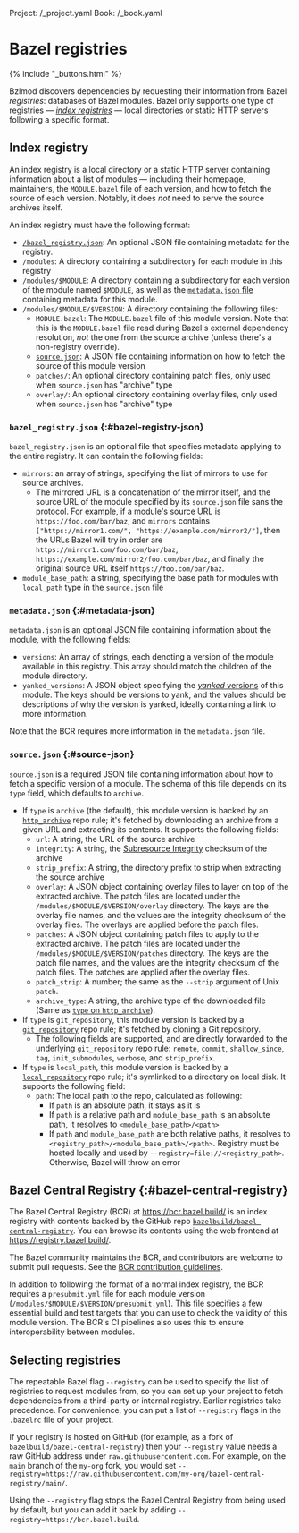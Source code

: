 Project: /_project.yaml
Book: /_book.yaml

# Bazel registries

{% include "_buttons.html" %}

Bzlmod discovers dependencies by requesting their information from Bazel
*registries*: databases of Bazel modules. Bazel only supports one type of
registries — [*index registries*](#index_registry) — local directories or static
HTTP servers following a specific format.

## Index registry

An index registry is a local directory or a static HTTP server containing
information about a list of modules — including their homepage, maintainers, the
`MODULE.bazel` file of each version, and how to fetch the source of each
version. Notably, it does *not* need to serve the source archives itself.

An index registry must have the following format:

*   [`/bazel_registry.json`](#bazel-registry-json): An optional JSON file
    containing metadata for the registry.
*   `/modules`: A directory containing a subdirectory for each module in this
    registry
*   `/modules/$MODULE`: A directory containing a subdirectory for each version
    of the module named `$MODULE`, as well as the [`metadata.json`
    file](#metadata-json) containing metadata for this module.
*   `/modules/$MODULE/$VERSION`: A directory containing the following files:
    *   `MODULE.bazel`: The `MODULE.bazel` file of this module version. Note
        that this is the `MODULE.bazel` file read during Bazel's external
        dependency resolution, _not_ the one from the source archive (unless
        there's a non-registry override).
    *   [`source.json`](#source-json): A JSON file containing information on how
        to fetch the source of this module version
    *   `patches/`: An optional directory containing patch files, only used when
        `source.json` has "archive" type
    *   `overlay/`: An optional directory containing overlay files, only used
        when `source.json` has "archive" type

### `bazel_registry.json` {:#bazel-registry-json}

`bazel_registry.json` is an optional file that specifies metadata applying to
the entire registry. It can contain the following fields:

*   `mirrors`: an array of strings, specifying the list of mirrors to use for
    source archives.
    *   The mirrored URL is a concatenation of the mirror itself, and the
        source URL of the module specified by its `source.json` file sans the
        protocol. For example, if a module's source URL is
        `https://foo.com/bar/baz`, and `mirrors` contains
        `["https://mirror1.com/", "https://example.com/mirror2/"]`, then the
        URLs Bazel will try in order are `https://mirror1.com/foo.com/bar/baz`,
        `https://example.com/mirror2/foo.com/bar/baz`, and finally the original
        source URL itself `https://foo.com/bar/baz`.
*   `module_base_path`: a string, specifying the base path for modules with
    `local_path` type in the `source.json` file

### `metadata.json` {:#metadata-json}

`metadata.json` is an optional JSON file containing information about the
module, with the following fields:

*   `versions`: An array of strings, each denoting a version of the module
    available in this registry. This array should match the children of the
    module directory.
*   `yanked_versions`: A JSON object specifying the [*yanked*
    versions](/external/module#yanked_versions) of this module. The keys
    should be versions to yank, and the values should be descriptions of
    why the version is yanked, ideally containing a link to more
    information.

Note that the BCR requires more information in the `metadata.json` file.

### `source.json` {:#source-json}

`source.json` is a required JSON file containing information about how to fetch
a specific version of a module. The schema of this file depends on its `type`
field, which defaults to `archive`.

*   If `type` is `archive` (the default), this module version is backed by an
    [`http_archive`](/rules/lib/repo/http#http_archive) repo rule; it's fetched
    by downloading an archive from a given URL and extracting its contents. It
    supports the following fields:
    *   `url`: A string, the URL of the source archive
    *   `integrity`: A string, the [Subresource
        Integrity][subresource-integrity] checksum of the archive
    *   `strip_prefix`: A string, the directory prefix to strip when extracting
        the source archive
    *   `overlay`: A JSON object containing overlay files to layer on top of the
        extracted archive. The patch files are located under the
        `/modules/$MODULE/$VERSION/overlay` directory. The keys are the
        overlay file names, and the values are the integrity checksum of
        the overlay files. The overlays are applied before the patch files.
    *   `patches`: A JSON object containing patch files to apply to the
        extracted archive. The patch files are located under the
        `/modules/$MODULE/$VERSION/patches` directory. The keys are the
        patch file names, and the values are the integrity checksum of
        the patch files. The patches are applied after the overlay files.
    *   `patch_strip`: A number; the same as the `--strip` argument of Unix
        `patch`.
    *   `archive_type`: A string, the archive type of the downloaded file (Same
        as [`type` on `http_archive`](/rules/lib/repo/http#http_archive-type)).
*   If `type` is `git_repository`, this module version is backed by a
    [`git_repository`](/rules/lib/repo/git#git_repository) repo rule; it's
    fetched by cloning a Git repository.
    *   The following fields are supported, and are directly forwarded to the
        underlying `git_repository` repo rule: `remote`, `commit`,
        `shallow_since`, `tag`, `init_submodules`, `verbose`, and
        `strip_prefix`.
*   If `type` is `local_path`, this module version is backed by a
    [`local_repository`](/rules/lib/repo/local#local_repository) repo rule;
    it's symlinked to a directory on local disk. It supports the following
    field:
    *   `path`: The local path to the repo, calculated as following:
        *   If `path` is an absolute path, it stays as it is
        *   If `path` is a relative path and `module_base_path` is an
            absolute path, it resolves to `<module_base_path>/<path>`
        *   If `path` and `module_base_path` are both relative paths, it
            resolves to `<registry_path>/<module_base_path>/<path>`.
            Registry must be hosted locally and used by
            `--registry=file://<registry_path>`. Otherwise, Bazel will
            throw an error

## Bazel Central Registry {:#bazel-central-registry}

The Bazel Central Registry (BCR) at <https://bcr.bazel.build/> is an index
registry with contents backed by the GitHub repo
[`bazelbuild/bazel-central-registry`][bcr-repo]. You can browse its contents
using the web frontend at <https://registry.bazel.build/>.

The Bazel community maintains the BCR, and contributors are welcome to submit
pull requests. See the [BCR contribution
guidelines][bcr-contribution-guidelines].

In addition to following the format of a normal index registry, the BCR requires
a `presubmit.yml` file for each module version
(`/modules/$MODULE/$VERSION/presubmit.yml`). This file specifies a few essential
build and test targets that you can use to check the validity of this module
version. The BCR's CI pipelines also uses this to ensure interoperability
between modules.

## Selecting registries

The repeatable Bazel flag `--registry` can be used to specify the list of
registries to request modules from, so you can set up your project to fetch
dependencies from a third-party or internal registry. Earlier registries take
precedence. For convenience, you can put a list of `--registry` flags in the
`.bazelrc` file of your project.

If your registry is hosted on GitHub (for example, as a fork of
`bazelbuild/bazel-central-registry`) then your `--registry` value needs a raw
GitHub address under `raw.githubusercontent.com`. For example, on the `main`
branch of the `my-org` fork, you would set
`--registry=https://raw.githubusercontent.com/my-org/bazel-central-registry/main/`.

Using the `--registry` flag stops the Bazel Central Registry from being used by
default, but you can add it back by adding `--registry=https://bcr.bazel.build`.

[bcr-contribution-guidelines]: https://github.com/bazelbuild/bazel-central-registry/blob/main/docs/README.md
[bcr-repo]: https://github.com/bazelbuild/bazel-central-registry
[subresource-integrity]: https://w3c.github.io/webappsec-subresource-integrity/#integrity-metadata-description
